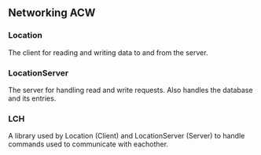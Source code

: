 ## Networking ACW

### Location

The client for reading and writing data to and from the server.

### LocationServer

The server for handling read and write requests. Also handles the database
and its entries.

### LCH

A library used by Location (Client) and LocationServer (Server) to handle
commands used to communicate with eachother.
